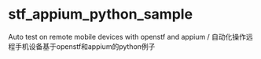 # stf_appium_python_sample
Auto test on remote mobile devices with openstf and appium / 自动化操作远程手机设备基于openstf和appium的python例子
